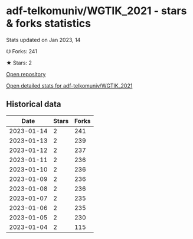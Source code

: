 # adf-telkomuniv/WGTIK_2021 - stars & forks statistics

Stats updated on Jan 2023, 14

☋ Forks: 241

★ Stars: 2

[Open repository](https://github.com/adf-telkomuniv/WGTIK_2021)

[Open detailed stats for adf-telkomuniv/WGTIK_2021](https://reviewgithub.com/rep/adf-telkomuniv/WGTIK_2021)

## Historical data
| Date | Stars | Forks |
|------|-------|-------|
| 2023-01-14 | 2 | 241 | 
| 2023-01-13 | 2 | 239 | 
| 2023-01-12 | 2 | 237 | 
| 2023-01-11 | 2 | 236 | 
| 2023-01-10 | 2 | 236 | 
| 2023-01-09 | 2 | 236 | 
| 2023-01-08 | 2 | 236 | 
| 2023-01-07 | 2 | 235 | 
| 2023-01-06 | 2 | 235 | 
| 2023-01-05 | 2 | 230 | 
| 2023-01-04 | 2 | 115 | 

